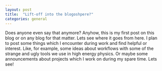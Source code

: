 ```yaml
---
layout: post
title:  "Lift-off into the blogoshpere?"
categories: general
---
```


Does anyone even say that anymore? Anyhow, this is my first post on this blog or on any blog for that matter. Lets see where it goes from here. I plan to post some things which I encounter during work and find helpful or interest. Like, for example, some ideas about workflows with some of the strange and ugly tools we use in high energy physics. Or maybe some announcements about projects which I work on during my spare time. Lets see!

